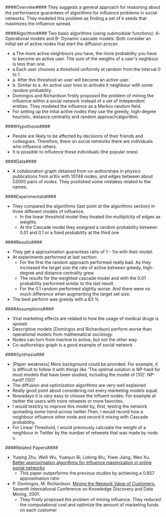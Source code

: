 ####Overview####
They suggests a general approach for reasoning about the performance guarantees of algorithms for inﬂuence problems in social networks. They modeled this problem as finding a set of k seeds that maximizes the influence spread.

####Algorithm####
Two basic algorithms (using submodular functions): A- Operational models and B- Dynamic cascade models. Both consider an initial set of active nodes that start the diffusion proces
- a.The more active neighbours you have, the more probability you have to become an active user. The sum of the weigths of a user's neghbour is less than one. 
- a.Each user chooses a threshold uniformly at random from the interval 0 to 1.
- a. After this threshold an user will become an active user.
- b. Similar to a. An active user tries to activate it neighbour with some random probability.
- Domingos and Richardson firstly proposed the problem of mining the influence within a social network instead of a set of independent entities. They modeled the influence as a Markov random field.
- For setting up the intial active nodes they use the greedy, high-degree heuristic, distance centrality and random approach/algorithm.

####Hypothesis####
- People are likely to be affected by decisions of their friends and colleagues. Therefore, there on social networks there are individuals who influence others.
- It is possible to influence these individuals (the popular ones)

####Data####
- A collaboration graph obtained from co-authorships in physics publications from arXiv with 10748 nodes, and edges between
about 53000 pairs of nodes. They poolished some mistakes related to the names. 

####Experimentals####
- They compared the algorithms (last point at the algorithms section) in three different models of influence. 
  - In the linear threshold model they treated the multiplicity of edges as weights.
  - At the Cascade model they assigned a random probability between 0.01 and 0.1 or a fixed probability at the third one

####Results####
- They get a approximation guarantees ratio of 1 - 1/e with their model.
- At experiments performed at last section:
  - For the first the random approach performed really bad. As they increased the target size the rate of active between greedy, high-degree and distance centrality grew.
  - The results for the weighted cascade model and with the 0.01 probability performed similar to the last result.
  - For the 0.1 random performed slightly worse. And there were no much difference when augmenting the target set size.
- The best perform was greedy with a 63 %

####Assumptions####
- Viral marketing effects are related to how the usage of medical drugs is spread.
- Descriptive models (Domingos and Richardson) perform worse than operational models from mathematical sociology.
- Nodes can turn from inactive to active, but not the other way.
- Co-authorships graph is a good example of social network

####Synthesis###
- [Paper weakness] More background could be provided. For example, it is difficult to follow it with things like 'The optimal solution is NP-hard for most models that have been studied, including the model of [10]'. NP-hard? [10]?
- The diffusion and optimization algorithms are very well explained.
- Really good point about considering not every marketing models equal.
- Nowadays it is very easy to choose the influent nodes. For example at twitter the users with more retweets or more favorites.
- I would test/try to improve this model by, first, testing the network spreading some trend across twitter.Then, I would record how a neighbour influence other node and record it mixing with Cascade probability.
- For Linear Threshold, I would previously calculate the weight of a neighbour in Twitter by the number of retweets that was made by node v.

####Related Papers####
- Yuqing Zhu, Weili Wu, Yuanjun Bi, Lidong Wu, Yiwei Jiang, Wen Xu. [Better approximation algorithms for influence maximization in online social networks](http://link.springer.com/article/10.1007%2Fs10878-013-9635-7)
  - This paper outperforms the previous studies by achieving a 0.857 approximation ratio
- P. Domingos, M. Richardson. [Mining the Network Value of Customers.](http://dl.acm.org/citation.cfm?id=502525) Seventh International Conference on Knowledge Discovery and Data Mining, 2001.
  - They firstly proposed the problem of mining influence. They reduced the computational cost and optimize the amount of marketing funds on each customer
